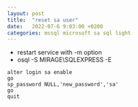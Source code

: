 ```yaml
---
layout: post
title:  "reset sa user"
date:   2022-07-6 9:03:00 +0200
categories: mssql microsoft sa sql light
---
```

- restart service with -m option
- osql -S MIRAGE\SQLEXPRESS -E
```
alter login sa enable
go
sp_password NULL,'new_password','sa'
go
quit
```